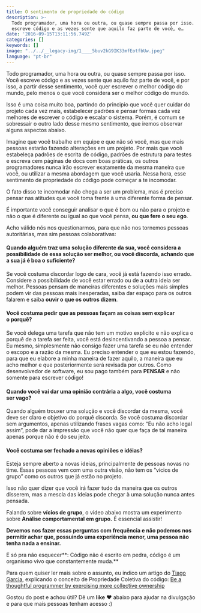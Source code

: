```yaml
---
title: O sentimento de propriedade do código
description: >-
  Todo programador, uma hora ou outra, ou quase sempre passa por isso. Você
  escreve código e as vezes sente que aquilo faz parte de você, e…
date: '2016-09-15T13:11:56.749Z'
categories: []
keywords: []
image: "../../__legacy-img/1____5buv2kG9IK33mfEotfbUw.jpeg"
language: "pt-br"
---
```


Todo programador, uma hora ou outra, ou quase sempre passa por isso. Você escreve código e as vezes sente que aquilo faz parte de você, e por isso, a partir desse sentimento, você quer escrever o melhor código do mundo, pelo menos o que você considera ser o melhor código do mundo.

Isso é uma coisa muito boa, partindo do principio que você quer cuidar do projeto cada vez mais, estabelecer padrões e pensar formas cada vez melhores de escrever o código e escalar o sistema. Porém, é comum se sobressair o outro lado desse mesmo sentimento, que iremos observar alguns aspectos abaixo.

Imagine que você trabalhe em equipe e que não só você, mas que mais pessoas estarão fazendo alterações em um projeto. Por mais que você estabeleça padrões de escrita de código, padrões de estrutura para testes e escreva cem páginas de docs com boas práticas, os outros programadores nunca irão escrever exatamente da mesma maneira que você, ou utilizar a mesma abordagem que você usaria. Nessa hora, esse sentimento de propriedade do código pode começar a te incomodar.

O fato disso te incomodar não chega a ser um problema, mas é preciso pensar nas atitudes que você toma frente à uma diferente forma de pensar.

É importante você conseguir analisar o que é bom ou não para o projeto e não o que é diferente ou igual ao que você pensa, **ou que fere o seu ego**.

Acho válido nós nos questionarmos, para que não nos tornemos pessoas autoritárias, mas sim pessoas colaborativas:

#### **Quando alguém traz uma solução diferente da sua, você considera a possibilidade de essa solução ser melhor, ou você discorda, achando que a sua já é boa o suficiente?**

Se você costuma discordar logo de cara, você já está fazendo isso errado. Considere a possibilidade de você estar errado ou de a outra ideia ser melhor. Pessoas pensam de maneiras diferentes e soluções mais simples podem vir das pessoas mais inesperadas, saiba dar espaço para os outros falarem e saiba **ouvir o que os outros dizem**.

#### **Você costuma pedir que as pessoas façam as coisas sem explicar o porquê?**

Se você delega uma tarefa que não tem um motivo explícito e não explica o porquê de a tarefa ser feita, você está desincentivando a pessoa a pensar. Eu mesmo, simplesmente não consigo fazer uma tarefa se eu não entender o escopo e a razão da mesma. Eu preciso entender o que eu estou fazendo, para que eu elabore a minha maneira de fazer aquilo, a maneira que eu acho melhor e que posteriormente será revisada por outros. Como desenvolvedor de software, eu sou pago também para **PENSAR** e não somente para escrever código!

#### **Quando você vai dar uma opinião contrária a algo, você costuma ser vago?**

Quando alguém trouxer uma solução e você discordar da mesma, você deve ser claro e objetivo do porquê discorda. Se você costuma discordar sem argumentos, apenas utilizando frases vagas como: “Eu não acho legal assim”, pode dar a impressão que você não quer que faça de tal maneira apenas porque não é do seu jeito.

#### **Você costuma ser fechado a novas opiniões e idéias?**

Esteja sempre aberto a novas ideias, principalmente de pessoas novas no time. Essas pessoas vem com uma outra visão, não tem os “vícios de grupo” como os outros que já estão no projeto.

Isso não quer dizer que você irá fazer tudo da maneira que os outros disserem, mas a mescla das ideias pode chegar à uma solução nunca antes pensada.

Falando sobre **vícios de grupo**, o vídeo abaixo mostra um experimento sobre **Análise comportamental em grupo.** É essencial assistir!

**Devemos nos fazer essas perguntas com frequência e não podemos nos permitir achar que, possuindo uma experiência menor, uma pessoa não tenha nada a ensinar.**

E só pra não esquecer**: Código não é escrito em pedra, código é um organismo vivo que constantemente muda.**

Para quem quiser ler mais sobre o assunto, eu indico um artigo do [Tiago Garcia](https://medium.com/u/a9cf8b3432bf), explicando o conceito de Propriedade Coletiva do código: [Be a thoughtful programmer by exercising more collective ownership](https://www.infoq.com/articles/revisit-p-collective)

Gostou do post e achou útil? Dê um **like** ❤️ abaixo para ajudar na divulgação e para que mais pessoas tenham acesso :)
